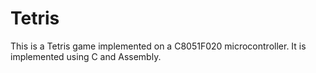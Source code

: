 # Tetris
This is a Tetris game implemented on a C8051F020 microcontroller. It is implemented using C and Assembly. 
